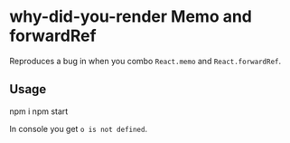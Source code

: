 # why-did-you-render Memo and forwardRef

Reproduces a bug in when you combo `React.memo` and `React.forwardRef`.

## Usage

  npm i
  npm start

In console you get `o is not defined`.
